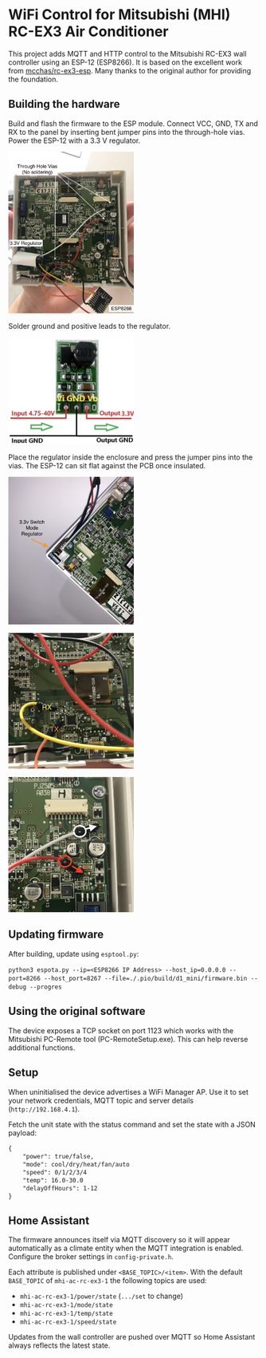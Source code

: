 # WiFi Control for Mitsubishi (MHI) RC-EX3 Air Conditioner

This project adds MQTT and HTTP control to the Mitsubishi RC-EX3 wall controller using an ESP-12 (ESP8266). It is based on the excellent work from [mcchas/rc-ex3-esp](https://github.com/mcchas/rc-ex3-esp). Many thanks to the original author for providing the foundation.

## Building the hardware

Build and flash the firmware to the ESP module. Connect VCC, GND, TX and RX to the panel by inserting bent jumper pins into the through-hole vias. Power the ESP-12 with a 3.3&nbsp;V regulator.

[<img src="images/rc3-overview.png" width=50%/>](image.png)

Solder ground and positive leads to the regulator.

[<img src="images/buck.png" width=50%/>](image.png)

Place the regulator inside the enclosure and press the jumper pins into the vias. The ESP-12 can sit flat against the PCB once insulated.

[<img src="images/rc3-regulator-placement.png" width=50%/>](image.png)

[<img src="images/rc3-ttl-uart.png" width=50%/>](image.png)

[<img src="images/rc3-regulator-power.png" width=50%/>](image.png)

## Updating firmware

After building, update using `esptool.py`:

`python3 espota.py --ip=<ESP8266 IP Address> --host_ip=0.0.0.0 --port=8266 --host_port=8267 --file=./.pio/build/d1_mini/firmware.bin --debug --progres`

## Using the original software

The device exposes a TCP socket on port 1123 which works with the Mitsubishi PC-Remote tool (PC-RemoteSetup.exe). This can help reverse additional functions.

## Setup

When uninitialised the device advertises a WiFi Manager AP. Use it to set your network credentials, MQTT topic and server details (`http://192.168.4.1`).

Fetch the unit state with the status command and set the state with a JSON payload:

```
{
    "power": true/false,
    "mode": cool/dry/heat/fan/auto
    "speed": 0/1/2/3/4
    "temp": 16.0-30.0
    "delayOffHours": 1-12
}
```

## Home Assistant

The firmware announces itself via MQTT discovery so it will appear automatically as a climate entity when the MQTT integration is enabled. Configure the broker settings in `config-private.h`.

Each attribute is published under `<BASE_TOPIC>/<item>`. With the default `BASE_TOPIC` of `mhi-ac-rc-ex3-1` the following topics are used:

- `mhi-ac-rc-ex3-1/power/state` (`.../set` to change)
- `mhi-ac-rc-ex3-1/mode/state`
- `mhi-ac-rc-ex3-1/temp/state`
- `mhi-ac-rc-ex3-1/speed/state`

Updates from the wall controller are pushed over MQTT so Home Assistant always reflects the latest state.
